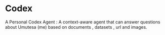 # Codex
A Personal Codex Agent : A context-aware agent that can answer questions about Umutesa (me) based on documents , datasets , url and images.
